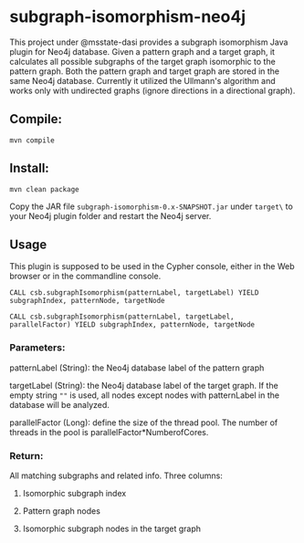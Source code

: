 # subgraph-isomorphism-neo4j

This project under @msstate-dasi provides a subgraph isomorphism Java plugin for Neo4j database. Given a pattern graph and a target graph, it calculates all possible subgraphs of the target graph isomorphic to the pattern graph. Both the pattern graph and target graph are stored in the same Neo4j database. Currently it utilized the Ullmann's algorithm and works only with undirected graphs (ignore directions in a directional graph).

## Compile: 

`mvn compile`

## Install:

`mvn clean package`

Copy the JAR file `subgraph-isomorphism-0.x-SNAPSHOT.jar` under `target\` to your Neo4j plugin folder and restart the Neo4j server.

## Usage

This plugin is supposed to be used in the Cypher console, either in the Web browser or in the commandline console.

`CALL csb.subgraphIsomorphism(patternLabel, targetLabel) YIELD subgraphIndex, patternNode, targetNode`

`CALL csb.subgraphIsomorphism(patternLabel, targetLabel, parallelFactor) YIELD subgraphIndex, patternNode, targetNode`

### Parameters:

patternLabel (String): the Neo4j database label of the pattern graph

targetLabel (String): the Neo4j database label of the target graph. If the empty string `""` is used, all nodes except nodes with patternLabel in the database will be analyzed.

parallelFactor (Long): define the size of the thread pool. The number of threads in the pool is parallelFactor*NumberofCores.


### Return:
All matching subgraphs and related info. Three columns:

1. Isomorphic subgraph index 

2. Pattern graph nodes

2. Isomorphic subgraph nodes in the target graph
